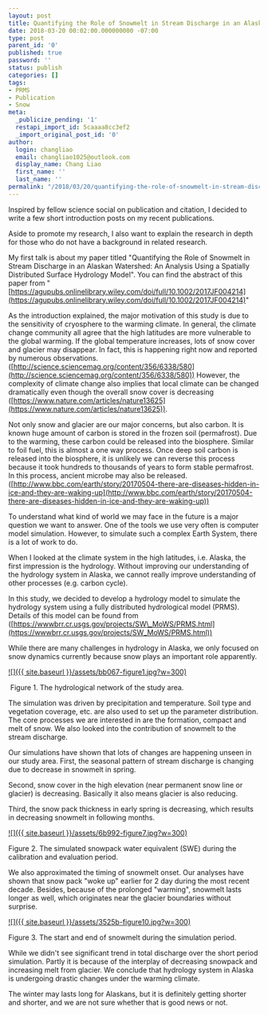 ```yaml
---
layout: post
title: Quantifying the Role of Snowmelt in Stream Discharge in an Alaskan Watershed
date: 2018-03-20 00:02:00.000000000 -07:00
type: post
parent_id: '0'
published: true
password: ''
status: publish
categories: []
tags:
- PRMS
- Publication
- Snow
meta:
  _publicize_pending: '1'
  restapi_import_id: 5caaaa8cc3ef2
  _import_original_post_id: '0'
author:
  login: changliao
  email: changliao1025@outlook.com
  display_name: Chang Liao
  first_name: ''
  last_name: ''
permalink: "/2018/03/20/quantifying-the-role-of-snowmelt-in-stream-discharge-in-an-alaskan-watershed/"
---
```

Inspired by fellow science social on publication and citation, I decided to write a few short introduction posts on my recent publications.

Aside to promote my research, I also want to explain the research in depth for those who do not have a background in related research.

My first talk is about my paper titled "Quantifying the Role of Snowmelt in Stream Discharge in an Alaskan Watershed: An Analysis Using a Spatially Distributed Surface Hydrology Model". You can find the abstract of this paper from "[https://agupubs.onlinelibrary.wiley.com/doi/full/10.1002/2017JF004214](https://agupubs.onlinelibrary.wiley.com/doi/full/10.1002/2017JF004214)"

As the introduction explained, the major motivation of this study is due to the sensitivity of cryosphere to the warming climate. In general, the climate change community all agree that the high latitudes are more vulnerable to the global warming. If the global temperature increases, lots of snow cover and glacier may disappear. In fact, this is happening right now and reported by numerous observations. ([http://science.sciencemag.org/content/356/6338/580](http://science.sciencemag.org/content/356/6338/580)) However, the complexity of climate change also implies that local climate can be changed dramatically even though the overall snow cover is decreasing ([https://www.nature.com/articles/nature13625](https://www.nature.com/articles/nature13625)).

Not only snow and glacier are our major concerns, but also carbon. It is known huge amount of carbon is stored in the frozen soil (permafrost). Due to the warming, these carbon could be released into the biosphere. Similar to foil fuel, this is almost a one way process. Once deep soil carbon is released into the biosphere, it is unlikely we can reverse this process because it took hundreds to thousands of years to form stable permafrost. In this process, ancient microbe may also be released.  
([http://www.bbc.com/earth/story/20170504-there-are-diseases-hidden-in-ice-and-they-are-waking-up](http://www.bbc.com/earth/story/20170504-there-are-diseases-hidden-in-ice-and-they-are-waking-up))

To understand what kind of world we may face in the future is a major question we want to answer. One of the tools we use very often is computer model simulation. However, to simulate such a complex Earth System, there is a lot of work to do.

When I looked at the climate system in the high latitudes, i.e. Alaska, the first impression is the hydrology. Without improving our understanding of the hydrology system in Alaska, we cannot really improve understanding of other processes (e.g. carbon cycle).

In this study, we decided to develop a hydrology model to simulate the hydrology system using a fully distributed hydrological model (PRMS). Details of this model can be found from ([https://wwwbrr.cr.usgs.gov/projects/SW\_MoWS/PRMS.html](https://wwwbrr.cr.usgs.gov/projects/SW_MoWS/PRMS.html))

While there are many challenges in hydrology in Alaska, we only focused on snow dynamics currently because snow plays an important role apparently.

[![]({{ site.baseurl }}/assets/bb067-figure1.jpg?w=300)](https://changliao.files.wordpress.com/2018/03/bb067-figure1.jpg)

&nbsp;Figure 1. The hydrological network of the study area.

The simulation was driven by precipitation and temperature. Soil type and vegetation coverage, etc. are also used to set up the parameter distribution. The core processes we are interested in are the formation, compact and melt of snow. We also looked into the contribution of snowmelt to the stream discharge.

Our simulations have shown that lots of changes are happening unseen in our study area. First, the seasonal pattern of stream discharge is changing due to decrease in snowmelt in spring.

Second, snow cover in the high elevation (near permanent snow line or glacier) is decreasing. Basically it also means glacier is also reducing.

Third, the snow pack thickness in early spring is decreasing, which results in decreasing snowmelt in following months.

[![]({{ site.baseurl }}/assets/6b992-figure7.jpg?w=300)](https://changliao.files.wordpress.com/2018/03/6b992-figure7.jpg)

Figure 2. The simulated snowpack water equivalent (SWE) during the calibration and evaluation period.

We also approximated the timing of snowmelt onset. Our analyses have shown that snow pack "woke up" earlier for 2 day during the most recent decade. Besides, because of the prolonged "warming", snowmelt lasts longer as well, which originates near the glacier boundaries without surprise.

[![]({{ site.baseurl }}/assets/3525b-figure10.jpg?w=300)](https://changliao.files.wordpress.com/2018/03/3525b-figure10.jpg)

Figure 3. The start and end of snowmelt during the simulation period.

While we didn't see significant trend in total discharge over the short period simulation. Partly it is because of the interplay of decreasing snowpack and increasing melt from glacier. We conclude that hydrology system in Alaska is undergoing drastic changes under the warming climate.

The winter may lasts long for Alaskans, but it is definitely getting shorter and shorter, and we are not sure whether that is good news or not.

